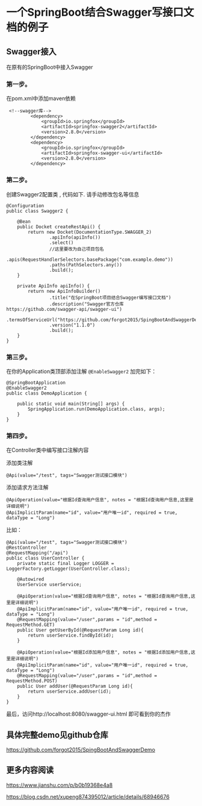 # 一个SpringBoot结合Swagger写接口文档的例子

## Swagger接入

在原有的SpringBoot中接入Swagger

### 第一步。
在pom.xml中添加maven依赖
````
 <!--swagger库-->
         <dependency>
             <groupId>io.springfox</groupId>
             <artifactId>springfox-swagger2</artifactId>
             <version>2.8.0</version>
         </dependency>
         <dependency>
             <groupId>io.springfox</groupId>
             <artifactId>springfox-swagger-ui</artifactId>
             <version>2.8.0</version>
         </dependency>
````
### 第二步。
创建Swagger2配置类 , 代码如下.
请手动修改包名等信息
````
@Configuration
public class Swagger2 {

    @Bean
    public Docket createRestApi() {
        return new Docket(DocumentationType.SWAGGER_2)
                .apiInfo(apiInfo())
                .select()
                //这里要改为自己项目包名
                .apis(RequestHandlerSelectors.basePackage("com.example.demo"))
                .paths(PathSelectors.any())
                .build();
    }

    private ApiInfo apiInfo() {
        return new ApiInfoBuilder()
                .title("在SpringBoot项目结合Swagger编写接口文档")
                .description("Swagger官方仓库https://github.com/swagger-api/swagger-ui")
                .termsOfServiceUrl("https://github.com/forgot2015/SpingBootAndSwaggerDemo")
                .version("1.1.0")
                .build();
    }
}
````

### 第三步。
在你的Application类顶部添加注解
`@EnableSwagger2`
加完如下：
````
@SpringBootApplication
@EnableSwagger2
public class DemoApplication {

    public static void main(String[] args) {
        SpringApplication.run(DemoApplication.class, args);
    }
}
````

### 第四步。
在Controller类中编写接口注解内容

添加类注解
````
@Api(value="/test", tags="Swagger测试接口模块")
````
添加请求方法注解
````
@ApiOperation(value="根据Id查询用户信息", notes = "根据Id查询用户信息,这里是详细说明")
@ApiImplicitParam(name="id", value="用户唯一id", required = true, dataType = "Long")
````
比如：
````
@Api(value="/test", tags="Swagger测试接口模块")
@RestController
@RequestMapping("/api")
public class UserController {
    private static final Logger LOGGER = LoggerFactory.getLogger(UserController.class);

    @Autowired
    UserService userService;

    @ApiOperation(value="根据Id查询用户信息", notes = "根据Id查询用户信息,这里是详细说明")
    @ApiImplicitParam(name="id", value="用户唯一id", required = true, dataType = "Long")
    @RequestMapping(value="/user",params = "id",method = RequestMethod.GET)
    public User getUserById(@RequestParam Long id){
        return userService.findById(id);
    }

    @ApiOperation(value="根据Id添加用户信息", notes = "根据Id添加用户信息,这里是详细说明")
    @ApiImplicitParam(name="id", value="用户唯一id", required = true, dataType = "Long")
    @RequestMapping(value="/user",params = "id",method = RequestMethod.POST)
    public User addUser(@RequestParam Long id){
        return userService.addUser(id);
    }
}
````
最后，访问http://localhost:8080/swagger-ui.html 即可看到你的杰作

## 具体完整demo见github仓库
https://github.com/forgot2015/SpingBootAndSwaggerDemo

## 更多内容阅读
https://www.jianshu.com/p/b0b19368e4a8

https://blog.csdn.net/xupeng874395012/article/details/68946676


